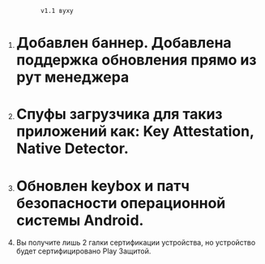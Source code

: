               v1.1 вуху
1. # Добавлен баннер. Добавлена поддержка обновления прямо из рут менеджера
2. # Спуфы загрузчика для такиз приложений как: Key Attestation, Native Detector.
3. # Обновлен keybox и патч безопасности операционной системы Android.
4. Вы получите лишь 2 галки сертификации устройства, но устройство будет сертифицировано Play Защитой.
